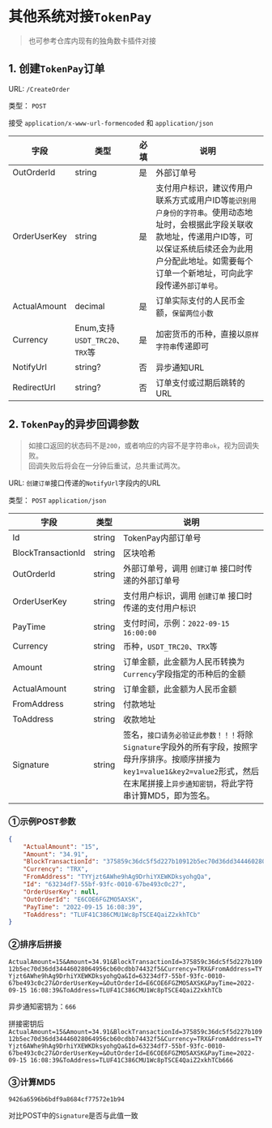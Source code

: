 # 其他系统对接`TokenPay`
> 也可参考仓库内现有的独角数卡插件对接

## 1. 创建`TokenPay`订单  

URL: `/CreateOrder`  

类型： `POST`  

接受 `application/x-www-url-formencoded` 和 `application/json`

| 字段 | 类型 | 必填 | 说明 |
| ---- | ---- | ---- | ---- |
| OutOrderId  | string | 是 | 外部订单号 |
| OrderUserKey  | string | 是 | 支付用户标识，建议传用户联系方式或用户ID等`能识别用户身份的字符串`。使用动态地址时，会根据此字段关联收款地址，传递用户ID等，可以保证系统后续还会为此用户分配此地址。如需要每个订单一个新地址，可向此字段传递`外部订单号`。 |
| ActualAmount | decimal | 是 | 订单实际支付的人民币金额，`保留两位小数` |
| Currency | Enum,支持`USDT_TRC20`、`TRX`等 | 是 | 加密货币的币种，直接以`原样字符串`传递即可 |
| NotifyUrl | string? | 否 | 异步通知URL |
| RedirectUrl | string? | 否 | 订单支付或过期后跳转的URL |


## 2. `TokenPay`的异步回调参数
>如接口返回的状态码不是`200`，或者响应的内容不是字符串`ok`，视为回调失败。  
>回调失败后将会在一分钟后重试，总共重试两次。  

URL: `创建订单`接口传递的`NotifyUrl`字段内的URL  

类型： `POST` `application/json`  

| 字段 | 类型 |说明 |
| ---- | ---- | ---- |
| Id | string | TokenPay内部订单号 |
| BlockTransactionId | string | 区块哈希 |
| OutOrderId | string | 外部订单号，调用 `创建订单` 接口时传递的外部订单号 |
| OrderUserKey | string | 支付用户标识，调用 `创建订单` 接口时传递的支付用户标识 |
| PayTime | string | 支付时间，示例：`2022-09-15 16:00:00` |
| Currency | string | 币种，`USDT_TRC20`、`TRX`等 |
| Amount | string | 订单金额，此金额为人民币转换为`Currency`字段指定的币种后的金额 |
| ActualAmount | string | 订单金额，此金额为人民币金额 |
| FromAddress | string | 付款地址 |
| ToAddress | string | 收款地址 |
| Signature | string | 签名，`接口请务必验证此参数！！！`将除`Signature`字段外的所有字段，按照字母升序排序。按顺序拼接为`key1=value1&key2=value2`形式，然后在末尾拼接上`异步通知密钥`，将此字符串计算MD5，即为签名。 |

### ①示例POST参数
```json
{
    "ActualAmount": "15",
    "Amount": "34.91",
    "BlockTransactionId": "375859c36dc5f5d227b10912b5ec70d36dd34446028064956cb60cdbb74432f5",
    "Currency": "TRX",
    "FromAddress": "TYYjzt6AWhe9hAg9DrhiYXEWKDksyohgQa",
    "Id": "63234df7-55bf-93fc-0010-67be493c0c27",
    "OrderUserKey": null,
    "OutOrderId": "E6COE6FGZMO5AXSK",
    "PayTime": "2022-09-15 16:08:39",
    "ToAddress": "TLUF41C386CMU1Wc8pTSCE4QaiZ2xkhTCb"
}
```
### ②排序后拼接
`ActualAmount=15&Amount=34.91&BlockTransactionId=375859c36dc5f5d227b10912b5ec70d36dd34446028064956cb60cdbb74432f5&Currency=TRX&FromAddress=TYYjzt6AWhe9hAg9DrhiYXEWKDksyohgQa&Id=63234df7-55bf-93fc-0010-67be493c0c27&OrderUserKey=&OutOrderId=E6COE6FGZMO5AXSK&PayTime=2022-09-15 16:08:39&ToAddress=TLUF41C386CMU1Wc8pTSCE4QaiZ2xkhTCb`

异步通知密钥为：`666`

拼接密钥后
`ActualAmount=15&Amount=34.91&BlockTransactionId=375859c36dc5f5d227b10912b5ec70d36dd34446028064956cb60cdbb74432f5&Currency=TRX&FromAddress=TYYjzt6AWhe9hAg9DrhiYXEWKDksyohgQa&Id=63234df7-55bf-93fc-0010-67be493c0c27&OrderUserKey=&OutOrderId=E6COE6FGZMO5AXSK&PayTime=2022-09-15 16:08:39&ToAddress=TLUF41C386CMU1Wc8pTSCE4QaiZ2xkhTCb666`

### ③计算MD5
`9426a6596b6bdf9a8684cf77572e1b94`

对比POST中的`Signature`是否与此值一致